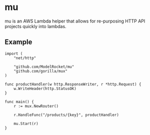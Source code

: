 # mu
mu is an AWS Lambda helper that allows for re-purposing HTTP API projects quickly into lambdas.

## Example

```
import (
	"net/http"

	"github.com/ModelRocket/mu"
	"github.com/gorilla/mux"
)

func productHandler(w http.ResponseWriter, r *http.Request) {
	w.WriteHeader(http.StatusOK)
}

func main() {
	r := mux.NewRouter()

	r.HandleFunc("/products/{key}", productHandler)

	mu.Start(r)
}
```
